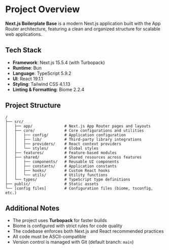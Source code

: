 # Project Overview

**Next.js Boilerplate Base** is a modern Next.js application built with the App Router architecture, featuring a clean and organized structure for scalable web applications.

## Tech Stack

- **Framework**: Next.js 15.5.4 (with Turbopack)
- **Runtime**: Bun
- **Language**: TypeScript 5.9.2
- **UI**: React 19.1.1
- **Styling**: Tailwind CSS 4.1.13
- **Linting & Formatting**: Biome 2.2.4

## Project Structure

```
/
├── src/
│   ├── app/              # Next.js App Router pages and layouts
│   ├── core/             # Core configurations and utilities
│   │   ├── config/       # Application configuration
│   │   ├── lib/          # Third-party library integrations
│   │   ├── providers/    # React context providers
│   │   └── styles/       # Global styles
│   ├── features/         # Feature-based modules
│   ├── shared/           # Shared resources across features
│   │   ├── components/   # Reusable UI components
│   │   ├── constants/    # Application constants
│   │   ├── hooks/        # Custom React hooks
│   │   └── utils/        # Utility functions
│   └── types/            # TypeScript type definitions
├── public/               # Static assets
└── [config files]        # Configuration files (biome, tsconfig, etc.)
```

## Additional Notes

- The project uses **Turbopack** for faster builds
- Biome is configured with strict rules for code quality
- The codebase enforces both Next.js and React recommended practices
- All code must be ASCII-compatible
- Version control is managed with Git (default branch: `main`)
